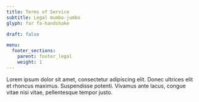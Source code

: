 ```yaml
---
title: Terms of Service
subtitle: Legal mumbo-jumbo
glyph: far fa-handshake

draft: false

menu:
  footer_sections:
    parent: footer_legal
    weight: 1
---
```


Lorem ipsum dolor sit amet, consectetur adipiscing elit. Donec ultrices elit et rhoncus maximus. Suspendisse potenti.
Vivamus ante lacus, congue vitae nisi vitae, pellentesque tempor justo.
